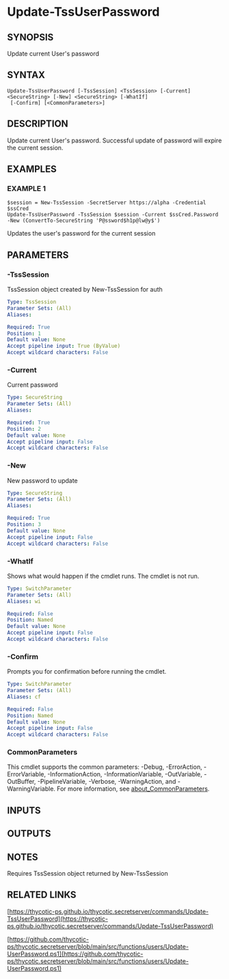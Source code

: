 # Update-TssUserPassword

## SYNOPSIS
Update current User's password

## SYNTAX

```
Update-TssUserPassword [-TssSession] <TssSession> [-Current] <SecureString> [-New] <SecureString> [-WhatIf]
 [-Confirm] [<CommonParameters>]
```

## DESCRIPTION
Update current User's password.
Successful update of password will expire the current session.

## EXAMPLES

### EXAMPLE 1
```
$session = New-TssSession -SecretServer https://alpha -Credential $ssCred
Update-TssUserPassword -TssSession $session -Current $ssCred.Password -New (ConvertTo-SecureString 'P@ssword$h1p@lw@y$')
```

Updates the user's password for the current session

## PARAMETERS

### -TssSession
TssSession object created by New-TssSession for auth

```yaml
Type: TssSession
Parameter Sets: (All)
Aliases:

Required: True
Position: 1
Default value: None
Accept pipeline input: True (ByValue)
Accept wildcard characters: False
```

### -Current
Current password

```yaml
Type: SecureString
Parameter Sets: (All)
Aliases:

Required: True
Position: 2
Default value: None
Accept pipeline input: False
Accept wildcard characters: False
```

### -New
New password to update

```yaml
Type: SecureString
Parameter Sets: (All)
Aliases:

Required: True
Position: 3
Default value: None
Accept pipeline input: False
Accept wildcard characters: False
```

### -WhatIf
Shows what would happen if the cmdlet runs.
The cmdlet is not run.

```yaml
Type: SwitchParameter
Parameter Sets: (All)
Aliases: wi

Required: False
Position: Named
Default value: None
Accept pipeline input: False
Accept wildcard characters: False
```

### -Confirm
Prompts you for confirmation before running the cmdlet.

```yaml
Type: SwitchParameter
Parameter Sets: (All)
Aliases: cf

Required: False
Position: Named
Default value: None
Accept pipeline input: False
Accept wildcard characters: False
```

### CommonParameters
This cmdlet supports the common parameters: -Debug, -ErrorAction, -ErrorVariable, -InformationAction, -InformationVariable, -OutVariable, -OutBuffer, -PipelineVariable, -Verbose, -WarningAction, and -WarningVariable. For more information, see [about_CommonParameters](http://go.microsoft.com/fwlink/?LinkID=113216).

## INPUTS

## OUTPUTS

## NOTES
Requires TssSession object returned by New-TssSession

## RELATED LINKS

[https://thycotic-ps.github.io/thycotic.secretserver/commands/Update-TssUserPassword](https://thycotic-ps.github.io/thycotic.secretserver/commands/Update-TssUserPassword)

[https://github.com/thycotic-ps/thycotic.secretserver/blob/main/src/functions/users/Update-UserPassword.ps1](https://github.com/thycotic-ps/thycotic.secretserver/blob/main/src/functions/users/Update-UserPassword.ps1)

